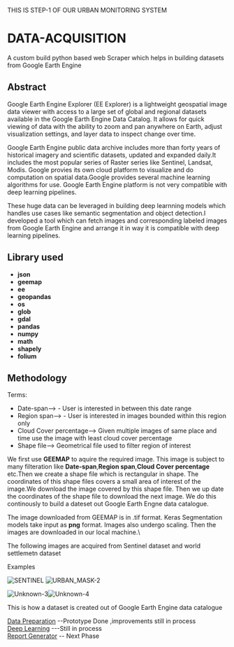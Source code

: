 THIS IS STEP-1 OF OUR URBAN MONITORING SYSTEM
# DATA-ACQUISITION
A custom build python based web Scraper which helps in building datasets from Google Earth Engine
## Abstract <br />
Google Earth Engine Explorer (EE Explorer) is a lightweight geospatial image data viewer with access to a large set of global and regional datasets available in the Google Earth Engine Data Catalog. It allows for quick viewing of data with the ability to zoom and pan anywhere on Earth, adjust visualization settings, and layer data to inspect change over time.

Google Earth Engine public data archive includes more than forty years of historical imagery and scientific datasets, updated and expanded daily.It includes the most popular series of Raster series like Sentinel, Landsat, Modis. Google provies its own cloud platform to visualize and do computation on spatial data.Google provides several machine learning algorithms for use. Google Earth Engine platform is not very compatible with deep learning pipelines.

These huge data can be leveraged in building deep learnning models which handles use cases like semantic segmentation and object detection.I developed a tool which can fetch images and corresponding labeled images from Google Earth Engine and arrange it in way it is compatible with deep learning pipelines.



## Library used <br /> 
- **json**
- **geemap**
- **ee**
- **geopandas**
- **os** 
- **glob**
- **gdal** 
- **pandas** 
- **numpy** 
- **math**
- **shapely** 
- **folium**

## Methodology
Terms:
- Date-span--> - User is interested in between this date range
- Region span--> - User is interested in images bounded within this region only
- Cloud Cover percentage--> Given multiple images of same place and time use the image with least cloud cover percentage
- Shape file--> Geometrical file used to filter region of interest

We first use **GEEMAP** to aquire the required image. This image is subject to many filteration like **Date-span**,**Region span**,**Cloud Cover percentage** etc.Then we create a shape file which is rectangular in shape. The coordinates of this shape files covers a small area of interest of the image.We download the image covered by this shape file. Then we up date the coordinates of the shape file to download the next image. We do this continously to build a dateset out Google Earth Engne data catalogue.

The image downloaded from GEEMAP is in .tif format. Keras Segmentation models take input as **png** format. Images also undergo scaling. Then the images are downloaded in our local machine.\

The following images are acquired from Sentinel dataset and world settlemetn dataset

Examples


![SENTINEL](https://user-images.githubusercontent.com/52020282/164910907-3ae48741-3179-46dd-845d-f0e060063a17.png) ![URBAN_MASK-2](https://user-images.githubusercontent.com/52020282/164910913-0352a772-2e95-4f8b-b2ba-9b6b1ba7ebc8.png)

![Unknown-3](https://user-images.githubusercontent.com/52020282/164911229-ac1b05d4-6b0e-4a53-abac-375e24dae720.png)![Unknown-4](https://user-images.githubusercontent.com/52020282/164911237-3a93e974-64e4-4249-bc31-f82d2b03f0db.png)

This is how a dataset is created out of Google Earth Engine data catalogue

[Data Preparation](https://www.google.com) --Prototype Done ,improvements still in process\
[Deep Learning](https://www.google.com) ---Still in process\
[Report Generator](https://www.google.com) -- Next Phase

